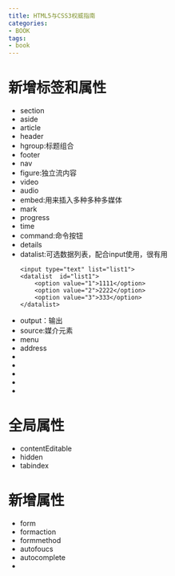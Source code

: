```yaml
---
title: HTML5与CSS3权威指南
categories: 
- BOOK
tags:
- book
---
```


# 新增标签和属性
- section
- aside
- article
- header
- hgroup:标题组合
- footer
- nav
- figure:独立流内容
- video
- audio
- embed:用来插入多种多种多媒体
- mark
- progress
- time
- command:命令按钮
- details
- datalist:可选数据列表，配合input使用，很有用
    ```
    <input type="text" list="list1">
    <datalist  id="list1">
        <option value="1">1111</option>
        <option value="2">2222</option>
        <option value="3">333</option>
    </datalist>
    ```
- output：输出
- source:媒介元素
- menu
- address
- 
- 
- 
- 
- 

# 全局属性
- contentEditable
- hidden
- tabindex


# 新增属性
- form
- formaction
- formmethod
- autofoucs
- autocomplete
- 